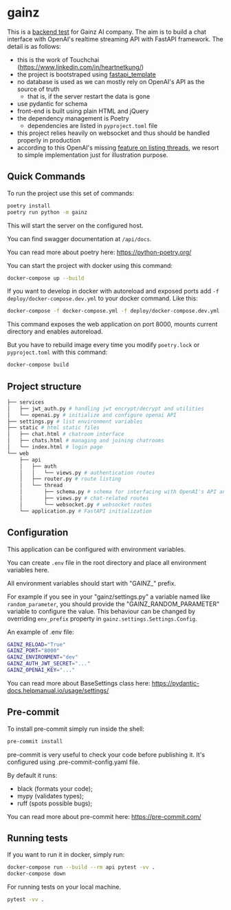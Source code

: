 # gainz

This is a [backend test](https://docs.google.com/document/d/1qKMGyYrd1r8fVHdTd-x9_naIc_H29VrLtl9JZAOk6PI/edit) for Gainz AI company. The aim is to build a chat interface with OpenAI's realtime streaming API with FastAPI framework. The detail is as follows:
* this is the work of Touchchai (https://www.linkedin.com/in/heartnetkung/)
* the project is bootstraped using [fastapi_template](https://github.com/s3rius/FastAPI-template)
* no database is used as we can mostly rely on OpenAI's API as the source of truth
  * that is, if the server restart the data is gone
* use pydantic for schema
* front-end is built using plain HTML and jQuery
* the dependency management is Poetry
  * dependencies are listed in `pyproject.toml` file
* this project relies heavily on websocket and thus should be handled properly in production
* according to this OpenAI's missing [feature on listing threads](https://community.openai.com/t/list-of-threads-is-missing-from-the-api/484510), we resort to simple implementation just for illustration purpose.

## Quick Commands

To run the project use this set of commands:

```bash
poetry install
poetry run python -m gainz
```

This will start the server on the configured host.

You can find swagger documentation at `/api/docs`.

You can read more about poetry here: https://python-poetry.org/

You can start the project with docker using this command:

```bash
docker-compose up --build
```

If you want to develop in docker with autoreload and exposed ports add `-f deploy/docker-compose.dev.yml` to your docker command.
Like this:

```bash
docker-compose -f docker-compose.yml -f deploy/docker-compose.dev.yml --project-directory . up --build
```

This command exposes the web application on port 8000, mounts current directory and enables autoreload.

But you have to rebuild image every time you modify `poetry.lock` or `pyproject.toml` with this command:

```bash
docker-compose build
```

## Project structure

```bash
├── services
│   ├── jwt_auth.py # handling jwt encrypt/decrypt and utilities
│   └── openai.py # initialize and configure openai API
├── settings.py # list environment variables
├── static # html static files
│   ├── chat.html # chatroom interface
│   ├── chats.html # managing and joining chatrooms
│   └── index.html # login page
└── web
    ├── api
    │   ├── auth
    │   │   └── views.py # authentication routes
    │   ├── router.py # route listing
    │   └── thread
    │       ├── schema.py # schema for interfacing with OpenAI's API and the client
    │       ├── views.py # chat-related routes
    │       └── websocket.py # websocket routes
    └── application.py # FastAPI initialization
```

## Configuration

This application can be configured with environment variables.

You can create `.env` file in the root directory and place all
environment variables here. 

All environment variables should start with "GAINZ_" prefix.

For example if you see in your "gainz/settings.py" a variable named like
`random_parameter`, you should provide the "GAINZ_RANDOM_PARAMETER" 
variable to configure the value. This behaviour can be changed by overriding `env_prefix` property
in `gainz.settings.Settings.Config`.

An example of .env file:
```bash
GAINZ_RELOAD="True"
GAINZ_PORT="8000"
GAINZ_ENVIRONMENT="dev"
GAINZ_AUTH_JWT_SECRET="..."
GAINZ_OPENAI_KEY="..."
```

You can read more about BaseSettings class here: https://pydantic-docs.helpmanual.io/usage/settings/

## Pre-commit

To install pre-commit simply run inside the shell:
```bash
pre-commit install
```

pre-commit is very useful to check your code before publishing it.
It's configured using .pre-commit-config.yaml file.

By default it runs:
* black (formats your code);
* mypy (validates types);
* ruff (spots possible bugs);


You can read more about pre-commit here: https://pre-commit.com/


## Running tests

If you want to run it in docker, simply run:

```bash
docker-compose run --build --rm api pytest -vv .
docker-compose down
```

For running tests on your local machine.

```bash
pytest -vv .
```
